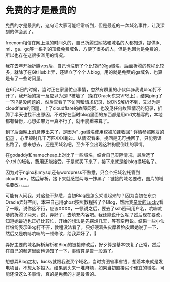 # 免费的才是最贵的

免费的才是最贵的，这句话大家可能经常听到，但是最近的一次域名事件，让我深刻的体会到了。

freenom相信在网上混的时间久的，自己折腾过网站和域名的人都知道，提供tk、ml、ga、gq等一系列的顶级免费域名，方便了很多的人，但是也因为是免费的，所以也存在这很多滥用的情况。

我在去年开始折腾vps后，自己也注册了个比较好的ga域名，后面折腾的教程比较多，就除了在GitHub上弄，还建立了个个人blog，用的就是免费的ga域名，也算是有了一些访问量。

在6月4日的时候，当时正在家里忙点事情，忽然有群里的小伙伴@我说blog打不开了，我开始的第一反应以为是IP被墙了（架在Oracle东京VPS上），结果ping了一下IP是没问题的，然后查看了下访问和请求记录，说DNS解析不到，又以为是cloudflare的问题，上了cloudflare的故障网页，也没见任何故障情况的记录，折腾了半天也找不出原因，不过好在当时blog里面的东西都是用md文档写的，本地都有备份，心想如果万一真不行了，就干脆重来算了。

到了后面晚上消息传出来了，是因为“ [.ga域名使用权被加蓬收回](https://www.afnic.fr/wp-media/uploads/2023/05/ga-domain-names-soon-to-return-to-Gabonese-management-1.pdf)” 详情参照[网友的记录](https://www.nodeseek.com/post-8084-1) ，心里顿时几千万匹XXX跑过。从情况看来，挽回是无可挽回了，只能另谋出路了，想来想去，还是买域名吧，至少不会出现这种狗屁倒灶的事情。

在godaddy和namecheap上对比了一些域名，结合自己实际情况，最后选了个.tel 的域名，费用还能接受，于是就买下来了，接下来就是给blog换域名了。

因为对于nginx和mysql还有wordpress不熟悉，只会个把域名托管到cloudflare，然后解析，接下来就感觉两眼一抹黑了：链接的域名要改，图片的域名要改。。。。。

可能有人问我，对这些不熟悉，当初Blog是怎么架设起来的？因为当初在东京Oracle弄好空间，本来自己用ghost按照教程搭了个Blog，然后我[亲爱的Lucky](https://t.me/lucky1108t)看了一眼，说你这不行，应该XXXX，一顿说之后，要去了ssh密码用户名，吭哧吭哧的折腾了两天，说，弄好了，去填充内容吧。我还能说什么呢？然后现在要改，知道她最近也正好比较忙，开始的想法是先摆烂几天，等有空再说。结果一些小伙伴纷纷表示Blog打不开，教程没法看了，只好硬着头皮厚着脸皮跟她说了一下，然后又是吭哧吭哧的一顿修改，给我弄好了。🤣

弄好主要的域名解析解析和Blog的链接修改后，好歹算是基本恢复了正常，然后在[自己的频道](https://t.me/GetSomeCats)里面也通知了一下，事情算是告一段落了。

想想弄Blog之初，lucky就跟我说买个域名，当时贪图省事省钱，想着本来就是发电项目，不想太多投入，结果到头来一堆麻烦，如果当初直接买个便宜的域名，可能还没这么多事情，真的是免费的才是最贵的。